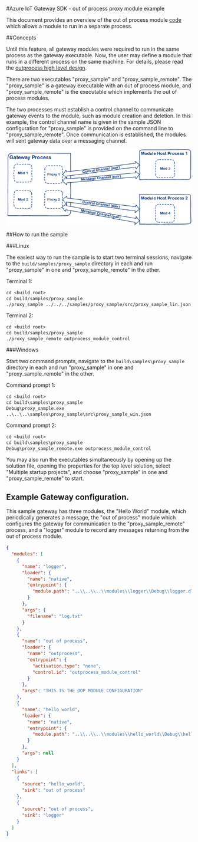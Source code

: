 #Azure IoT Gateway SDK - out of process proxy module example

This document provides an overview of the out of process module [code](./src) which allows a module to run in a separate process.

##Concepts

Until this feature, all gateway modules were required to run in the same process as the gateway executable. Now, the user may define a module that runs in a different process on the same machine.  For details, please read the [outprocess high level design](../../core/devdoc/outprocess_hld.md).

There are two executables "proxy\_sample" and "proxy\_sample\_remote". The "proxy\_sample" is a gateway executable with an out of process module, and "proxy\_sample\_remote" is the executable which implements the out of process modules.

The two processes must establish a control channel to communicate gateway events to the module, such as module creation and deletion. In this example, the control channel name is given in the sample JSON configuration for "proxy\_sample" is provided on the command line to "proxy\_sample\_remote".  Once communication is established, the modules will sent gateway data over a messaging channel.

![](../../core/devdoc/media/outprocess-gateway-modules.png)

##How to run the sample

###Linux

The easiest way to run the sample is to start two terminal sessions, navigate to the `build/samples/proxy_sample` directory in each and run
"proxy\_sample" in one and "proxy\_sample\_remote" in the other.

Terminal 1:
```
cd <build root>
cd build/samples/proxy_sample
./proxy_sample ../../../samples/proxy_sample/src/proxy_sample_lin.json
```

Terminal 2:
```
cd <build root>
cd build/samples/proxy_sample
./proxy_sample_remote outprocess_module_control
```

###Windows

Start two command prompts, navigate to the `build\samples\proxy_sample` directory in each and run "proxy\_sample" in one and "proxy\_sample\_remote" in the other.

Command prompt 1:
```
cd <build root>
cd build\samples\proxy_sample
Debug\proxy_sample.exe ..\..\..\samples\proxy_sample\src\proxy_sample_win.json
```

Command prompt 2:
```
cd <build root>
cd build\samples\proxy_sample
Debug\proxy_sample_remote.exe outprocess_module_control
```

You may also run the executables simultaneously by opening up the solution file, opening the properties for the top level solution, select "Multiple startup projects", and choose "proxy\_sample" in one and "proxy\_sample\_remote" to start.

## Example Gateway configuration.

This sample gateway has three modules, the "Hello World" module, which periodically generates a message, the "out of process" module which configures the gateway for communication to the "proxy\_sample\_remote" process, and a "logger" module to record any messages returning from the out of process module.

```JSON
{
  "modules": [
    {
      "name": "logger",
      "loader": {
        "name": "native",
        "entrypoint": {
          "module.path": "..\\..\\..\\modules\\logger\\Debug\\logger.dll"
        }
      },
      "args": {
        "filename": "log.txt"
      }
    },
    {
      "name": "out of process",
      "loader": {
        "name": "outprocess",
        "entrypoint": {
          "activation.type": "none",
          "control.id": "outprocess_module_control"
        }
      },
      "args": "THIS IS THE OOP MODULE CONFIGURATION"
    },
    {
      "name": "hello_world",
      "loader": {
        "name": "native",
        "entrypoint": {
          "module.path": "..\\..\\..\\modules\\hello_world\\Debug\\hello_world.dll"
        }
      },
      "args": null
    }
  ],
  "links": [
    {
      "source": "hello_world",
      "sink": "out of process"
    },
    {
      "source": "out of process",
      "sink": "logger"
    }
  ]
}
```